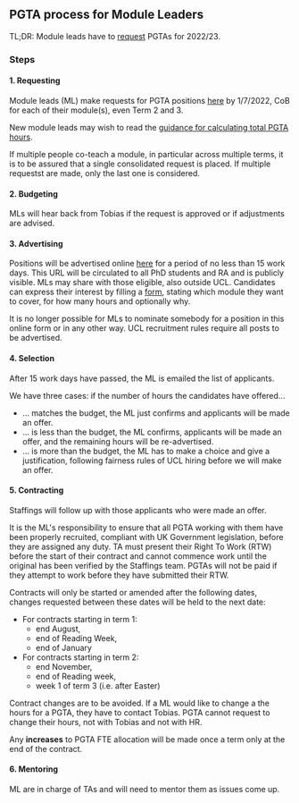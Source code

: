 ## PGTA process for Module Leaders

TL;DR: Module leads have to [request](https://forms.gle/X311EkXpwZkkgWwX7) PGTAs for 2022/23.

### Steps

#### 1. Requesting

Module leads (ML) make requests for PGTA positions [here](https://forms.gle/X311EkXpwZkkgWwX7) by 1/7/2022, CoB for each of their module(s), even Term 2 and 3.

New module leads may wish to read the [guidance for calculating total PGTA hours](hours.html).

If multiple people co-teach a module, in particular across multiple terms, it is to be assured that a single consolidated request is placed.
If multiple requestst are made, only the last one is considered.

#### 2. Budgeting

MLs will hear back from Tobias if the request is approved or if adjustments are advised.

#### 3. Advertising

Positions will be advertised online [here](https://tinyurl.com/mm69m93w) for a period of no less than 15 work days.
This URL will be circulated to all PhD students and RA and is publicly visible.
MLs may share with those eligible, also outside UCL.
Candidates can express their interest by filling a [form](https://forms.gle/vqfNfGuxjxzaK9no6), stating which module they want to cover, for how many hours and optionally why.

It is no longer possible for MLs to nominate somebody for a position in this online form or in any other way.
UCL recruitment rules require all posts to be advertised.

#### 4. Selection

After 15 work days have passed, the ML is emailed the list of applicants.

We have three cases: if the number of hours the candidates have offered...

- ... matches the budget, the ML just confirms and applicants will be made an offer.
- ... is less than the budget, the ML confirms, applicants will be made an offer, and the remaining hours
  will be re-advertised.
- ... is more than the budget, the ML has to make a choice and give a justification, following fairness
  rules of UCL hiring before we will make an offer.

#### 5. Contracting

Staffings will follow up with those applicants who were made an offer.

It is the ML's responsibility to ensure that all PGTA working with them have been properly recruited, compliant with UK Government legislation, before they are assigned any duty.
TA must present their Right To Work (RTW) before the start of their contract and cannot commence work until the original has been verified by the Staffings team.
PGTAs will not be paid if they attempt to work before they have submitted their RTW.

Contracts will only be started or amended after the following dates, changes requested between these dates will be held to the next date:

- For contracts starting in term 1: 
  - end August, 
  - end of Reading Week,
  - end of January 
- For contracts starting in term 2:
  - end November,
  - end of Reading week,
  - week 1 of term 3 (i.e. after Easter)

Contract changes are to be avoided.
If a ML would like to change a the hours for a PGTA, they have to contact Tobias.
PGTA cannot request to change their hours, not with Tobias and not with HR.

Any **increases** to PGTA FTE allocation will be made once a term only at the end of the contract.

#### 6. Mentoring
ML are in charge of TAs and will need to mentor them as issues come up.

